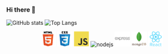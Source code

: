 ### Hi there 👋
![GitHub stats](https://github-readme-stats.vercel.app/api?username=MertJSX&show_icons=true&theme=radical&hide=contribs)
![Top Langs](https://github-readme-stats.vercel.app/api/top-langs/?username=MertJSX&layout=compact)
    <p align="center">
      <img
        src="https://raw.githubusercontent.com/devicons/devicon/master/icons/html5/html5-original-wordmark.svg"
        alt="html5"
        width="40"
        height="40"
      />
      <img
        src="https://raw.githubusercontent.com/devicons/devicon/master/icons/css3/css3-original-wordmark.svg"
        alt="css3"
        width="40"
        height="40"
      />
      <img
        src="https://raw.githubusercontent.com/devicons/devicon/master/icons/javascript/javascript-original.svg"
        alt="javascript"
        width="40"
        height="40"
      />
      <img
        src="https://www.vectorlogo.zone/logos/nodejs/nodejs-icon.svg"
        alt="nodejs"
        width="40"
        height="40"
      />
      <img
        src="https://raw.githubusercontent.com/devicons/devicon/master/icons/express/express-original-wordmark.svg"
        alt="express"
        style="background-color: white"
        width="40"
        height="40"
      />
      <img
        src="https://raw.githubusercontent.com/devicons/devicon/master/icons/mongodb/mongodb-original-wordmark.svg"
        alt="mongodb"
        width="40"
        height="40"
      />
      <img
          src="https://raw.githubusercontent.com/devicons/devicon/master/icons/react/react-original-wordmark.svg"
          alt="react"
          width="40"
          height="40"
       />
    </p>
<!--
**MertJSX/MertJSX** is a ✨ _special_ ✨ repository because its `README.md` (this file) appears on your GitHub profile.

Here are some ideas to get you started:

- 🔭 I’m currently working on ...
- 🌱 I’m currently learning ...
- 👯 I’m looking to collaborate on ...
- 🤔 I’m looking for help with ...
- 💬 Ask me about ...
- 📫 How to reach me: ...
- 😄 Pronouns: ...
- ⚡ Fun fact: ...
-->
